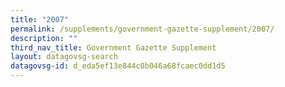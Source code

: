 ```yaml
---
title: "2007"
permalink: /supplements/government-gazette-supplement/2007/
description: ""
third_nav_title: Government Gazette Supplement
layout: datagovsg-search
datagovsg-id: d_eda5ef13e844c0b046a68fcaec0dd1d5
---
```

